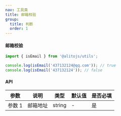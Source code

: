 ```yaml
---
nav: 工具类
title: 邮箱校验
group:
  title: 判断
  order: 1
---
```


#### 邮箱校验

```js
import { isEmail } from '@alitojs/utils';

console.log(isEmail('437132124@qq.com')); // true
console.log(isEmail('437132124')); // false
```

#### API

| 参数   | 说明     | 类型   | 默认值 | 是否必填 |
| ------ | -------- | ------ | ------ | -------- |
| 参数 1 | 邮箱地址 | string |   -     | 是       |
